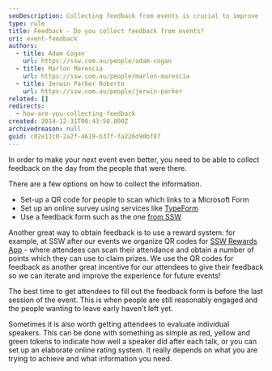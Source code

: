 ```yaml
---
seoDescription: Collecting feedback from events is crucial to improve future experiences, with options including forms, online surveys, and rewards systems.
type: rule
title: Feedback - Do you collect feedback from events?
uri: event-feedback
authors:
  - title: Adam Cogan
    url: https://ssw.com.au/people/adam-cogan
  - title: Marlon Marescia
    url: https://ssw.com.au/people/marlon-marescia
  - title: Jerwin Parker Roberto
    url: https://ssw.com.au/people/jerwin-parker
related: []
redirects:
  - how-are-you-collecting-feedback
created: 2014-12-31T00:43:50.000Z
archivedreason: null
guid: c02e11c0-2a2f-4619-b37f-fa226d90bf87
---
```


In order to make your next event even better, you need to be able to collect feedback on the day from the people that were there.

<!--endintro-->

There are a few options on how to collect the information.

* Set-up a QR code for people to scan which links to a Microsoft Form
* Set up an online survey using services like [TypeForm](https://www.typeform.com/)
* Use a feedback form such as the one [from SSW](https://www.ssw.com.au/archive/netug/evaluation-survey/ssw-evaluation-survey.pdf)

Another great way to obtain feedback is to use a reward system: for example, at SSW after our events we organize QR codes for [SSW Rewards App](https://www.ssw.com.au/products/rewards) - where attendees can scan their attendance and obtain a number of points which they can use to claim prizes. We use the QR codes for feedback as another great incentive for our attendees to give their feedback so we can iterate and improve the experience for future events!

The best time to get attendees to fill out the feedback form is before the last session of the event. This is when people are still reasonably engaged and the people wanting to leave early haven't left yet.

Sometimes it is also worth getting attendees to evaluate individual speakers. This can be done with something as simple as red, yellow and green tokens to indicate how well a speaker did after each talk, or you can set up an elaborate online rating system. It really depends on what you are trying to achieve and what information you need.
